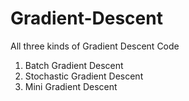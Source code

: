 # Gradient-Descent
All three kinds of Gradient Descent Code

1. Batch Gradient Descent
1. Stochastic Gradient Descent
1. Mini Gradient Descent
